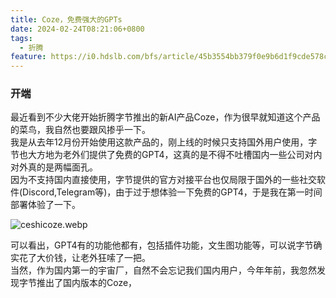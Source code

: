 ```yaml
---
title: Coze，免费强大的GPTs
date: 2024-02-24T08:21:06+0800
tags:
  - 折腾
feature: https://i0.hdslb.com/bfs/article/45b3554bb379f0e9b6d1f9cde578c930514080334.jpg
---
```

### 开端
最近看到不少大佬开始折腾字节推出的新AI产品Coze，作为很早就知道这个产品的菜鸟，我自然也要跟风掺乎一下。  
我是从去年12月份开始使用这款产品的，刚上线的时候只支持国外用户使用，字节也大方地为老外们提供了免费的GPT4，这真的是不得不吐槽国内一些公司对内对外真的是两幅面孔。  
因为不支持国内直接使用，字节提供的官方对接平台也仅局限于国外的一些社交软件(Discord,Telegram等)，由于过于想体验一下免费的GPT4，于是我在第一时间部署体验了一下。  

![ceshicoze.webp](https://r2.xiaoayu.eu.org/2024/02/998d0fb91c218da3957f67306dce666e.webp)

可以看出，GPT4有的功能他都有，包括插件功能，文生图功能等，可以说字节确实花了大价钱，让老外狂嗦了一把。  
当然，作为国内第一的宇宙厂，自然不会忘记我们国内用户，今年年前，我忽然发现字节推出了国内版本的Coze，